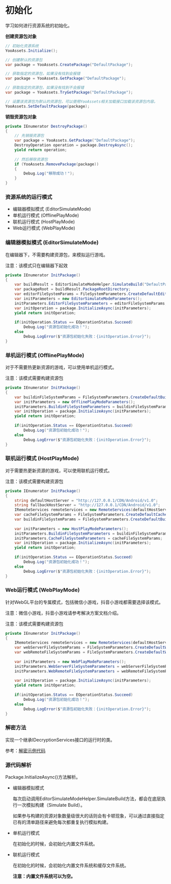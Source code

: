# 初始化

学习如何进行资源系统的初始化。

**创建资源包对象**

```csharp
// 初始化资源系统
YooAssets.Initialize();

// 创建默认的资源包
var package = YooAssets.CreatePackage("DefaultPackage");

// 获取指定的资源包，如果没有找到会报错
var package = YooAssets.GetPackage("DefaultPackage");

// 获取指定的资源包，如果没有找到不会报错
var package = YooAssets.TryGetPackage("DefaultPackage");

// 设置该资源包为默认的资源包，可以使用YooAssets相关加载接口加载该资源包内容。
YooAssets.SetDefaultPackage(package);
```

**销毁资源包对象**

```csharp
private IEnumerator DestroyPackage()
{
    // 先销毁资源包
    var package = YooAssets.GetPackage("DefaultPackage");
    DestroyOperation operation = package.DestroyAsync();
    yield return operation;
    
    // 然后移除资源包
    if (YooAssets.RemovePackage(package))
    {
        Debug.Log("移除成功！");
    }
}
```

### 资源系统的运行模式

- 编辑器模拟模式 (EditorSimulateMode)
- 单机运行模式  (OfflinePlayMode)
- 联机运行模式  (HostPlayMode)
- Web运行模式  (WebPlayMode)

### 编辑器模拟模式 (EditorSimulateMode)

在编辑器下，不需要构建资源包，来模拟运行游戏。

注意：该模式只在编辑器下起效

````csharp
private IEnumerator InitPackage()
{  
    var buildResult = EditorSimulateModeHelper.SimulateBuild("DefaultPackage");    
    var packageRoot = buildResult.PackageRootDirectory;
    var editorFileSystemParams = FileSystemParameters.CreateDefaultEditorFileSystemParameters(packageRoot);
    var initParameters = new EditorSimulateModeParameters();
    initParameters.EditorFileSystemParameters = editorFileSystemParams;
    var initOperation = package.InitializeAsync(initParameters);
    yield return initOperation;
    
    if(initOperation.Status == EOperationStatus.Succeed)
        Debug.Log("资源包初始化成功！");
    else 
        Debug.LogError($"资源包初始化失败：{initOperation.Error}");
}
````

### 单机运行模式  (OfflinePlayMode)

对于不需要热更新资源的游戏，可以使用单机运行模式。

注意：该模式需要构建资源包

````csharp
private IEnumerator InitPackage()
{
    var buildinFileSystemParams = FileSystemParameters.CreateDefaultBuildinFileSystemParameters();
    var initParameters = new OfflinePlayModeParameters();
    initParameters.BuildinFileSystemParameters = buildinFileSystemParams;
    var initOperation = package.InitializeAsync(initParameters);
    yield return initOperation;
    
    if(initOperation.Status == EOperationStatus.Succeed)
        Debug.Log("资源包初始化成功！");
    else 
        Debug.LogError($"资源包初始化失败：{initOperation.Error}");
}
````

### 联机运行模式 (HostPlayMode)

对于需要热更新资源的游戏，可以使用联机运行模式。

注意：该模式需要构建资源包

````csharp
private IEnumerator InitPackage()
{
    string defaultHostServer = "http://127.0.0.1/CDN/Android/v1.0";
    string fallbackHostServer = "http://127.0.0.1/CDN/Android/v1.0";
    IRemoteServices remoteServices = new RemoteServices(defaultHostServer, fallbackHostServer);
    var cacheFileSystemParams = FileSystemParameters.CreateDefaultCacheFileSystemParameters(remoteServices);
    var buildinFileSystemParams = FileSystemParameters.CreateDefaultBuildinFileSystemParameters();   
    
    var initParameters = new HostPlayModeParameters();
    initParameters.BuildinFileSystemParameters = buildinFileSystemParams; 
    initParameters.CacheFileSystemParameters = cacheFileSystemParams;
    var initOperation = package.InitializeAsync(initParameters);
    yield return initOperation;
    
    if(initOperation.Status == EOperationStatus.Succeed)
        Debug.Log("资源包初始化成功！");
    else 
        Debug.LogError($"资源包初始化失败：{initOperation.Error}");
}
````

### Web运行模式 (WebPlayMode)

针对WebGL平台的专属模式，包括微信小游戏，抖音小游戏都需要选择该模式。

注意：微信小游戏，抖音小游戏请参考解决方案文档介绍。

注意：该模式需要构建资源包

```csharp
private IEnumerator InitPackage()
{
    IRemoteServices remoteServices = new RemoteServices(defaultHostServer, fallbackHostServer);
    var webServerFileSystemParams = FileSystemParameters.CreateDefaultWebServerFileSystemParameters();
    var webRemoteFileSystemParams = FileSystemParameters.CreateDefaultWebRemoteFileSystemParameters(remoteServices); //支持跨域下载
    
    var initParameters = new WebPlayModeParameters();
    initParameters.WebServerFileSystemParameters = webServerFileSystemParams;
    initParameters.WebRemoteFileSystemParameters = webRemoteFileSystemParams;
    
    var initOperation = package.InitializeAsync(initParameters);
    yield return initOperation;
    
    if(initOperation.Status == EOperationStatus.Succeed)
        Debug.Log("资源包初始化成功！");
    else 
        Debug.LogError($"资源包初始化失败：{initOperation.Error}");
}
```

### 解密方法

实现一个继承IDecryptionServices接口的运行时的类。

参考：[解密示例代码](https://github.com/tuyoogame/YooAsset/blob/dev/Assets/YooAsset/Samples~/Test%20Sample/Runtime/TestEncryption.cs)

### 源代码解析

Package.InitializeAsync()方法解析。

- 编辑器模拟模式

  每次启动调用EditorSimulateModeHelper.SimulateBuild方法，都会在底层执行一次模拟构建（Simulate Build）。

  如果参与构建的资源对象数量级很大的话则会有卡顿现象，可以通过直接指定已有的清单路径来避免每次都重复执行模拟构建。

- 单机运行模式

  在初始化的时候，会初始化内置文件系统。

- 联机运行模式

  在初始化的时候，会初始化内置文件系统和缓存文件系统。

  **注意：内置文件系统可以为空。**

  
